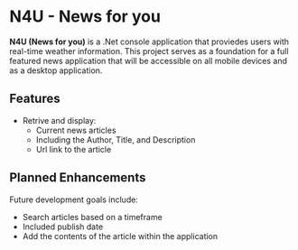 # N4U - News for you

**N4U (News for you)** is a .Net console application that proviedes users with real-time weather information. This project serves as a foundation for a  full featured news application that will be accessible on all mobile devices and as a desktop application.

## Features

- Retrive and display:
  - Current news articles
  - Including the Author, Title, and Description
  - Url link to the article

## Planned Enhancements

Future development goals include:

- Search articles based on a timeframe
- Included publish date
- Add the contents of the article within the application
